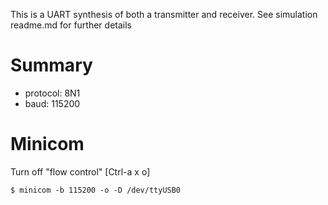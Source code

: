 
This is a UART synthesis of both a transmitter and receiver.
See simulation readme.md for further details

# Summary
- protocol: 8N1
- baud: 115200

# Minicom
Turn off "flow control" [Ctrl-a x o]

```$ minicom -b 115200 -o -D /dev/ttyUSB0```
